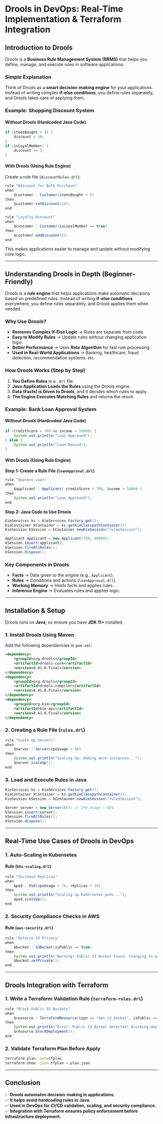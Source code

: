 # **Drools in DevOps: Real-Time Implementation & Terraform Integration**

## **Introduction to Drools**
Drools is a **Business Rule Management System (BRMS)** that helps you define, manage, and execute rules in software applications.

### **Simple Explanation**
Think of Drools as a **smart decision-making engine** for your applications. Instead of writing complex **if-else conditions**, you define rules separately, and Drools takes care of applying them.

### **Example: Shopping Discount System**
#### **Without Drools (Hardcoded Java Code)**
```java
if (itemsBought > 5) {
    discount = 10;
}
if (isLoyalMember) {
    discount += 5;
}
```

#### **With Drools (Using Rule Engine)**
Create a rule file (`discountRules.drl`):
```java
rule "Discount for Bulk Purchase"
when
    $customer : Customer(itemsBought > 5)
then
    $customer.setDiscount(10);
end

rule "Loyalty Discount"
when
    $customer : Customer(isLoyalMember == true)
then
    $customer.addDiscount(5);
end
```
This makes applications easier to manage and update without modifying core logic.

---

## **Understanding Drools in Depth (Beginner-Friendly)**
Drools is a **rule engine** that helps applications make automatic decisions based on predefined rules. Instead of writing **if-else conditions** everywhere, you define rules separately, and Drools applies them when needed.

### **Why Use Drools?**
- **Removes Complex If-Else Logic** → Rules are separate from code.
- **Easy to Modify Rules** → Update rules without changing application logic.
- **Better Performance** → Uses **Rete Algorithm** for fast rule processing.
- **Used in Real-World Applications** → Banking, healthcare, fraud detection, recommendation systems, etc.

### **How Drools Works (Step by Step)**
1. **You Define Rules** in a `.drl` file.
2. **Java Application Loads the Rules** using the Drools engine.
3. **Data (Facts) is Given to Drools**, and it decides which rules to apply.
4. **The Engine Executes Matching Rules** and returns the result.

### **Example: Bank Loan Approval System**
#### **Without Drools (Hardcoded Java Code)**
```java
if (creditScore > 700 && income > 50000) {
    System.out.println("Loan Approved");
} else {
    System.out.println("Loan Denied");
}
```

#### **With Drools (Using Rule Engine)**
**Step 1: Create a Rule File (`loanApproval.drl`)**
```java
rule "Approve Loan"
when
    $applicant : Applicant( creditScore > 700, income > 50000 )
then
    System.out.println("Loan Approved");
end
```

**Step 2: Java Code to Use Drools**
```java
KieServices ks = KieServices.Factory.get();
KieContainer kContainer = ks.getKieClasspathContainer();
KieSession kSession = kContainer.newKieSession("rulesSession");

Applicant applicant = new Applicant(750, 60000);
kSession.insert(applicant);
kSession.fireAllRules();
kSession.dispose();
```

### **Key Components in Drools**
- **Facts** → Data given to the engine (e.g., `Applicant`).
- **Rules** → Conditions and actions (`loanApproval.drl`).
- **Working Memory** → Holds facts and applies rules.
- **Inference Engine** → Evaluates rules and applies logic.

---

## **Installation & Setup**
Drools runs on **Java**, so ensure you have **JDK 11+** installed.

### **1. Install Drools Using Maven**
Add the following dependencies in `pom.xml`:
```xml
<dependency>
    <groupId>org.drools</groupId>
    <artifactId>drools-core</artifactId>
    <version>8.41.0.Final</version>
</dependency>
<dependency>
    <groupId>org.drools</groupId>
    <artifactId>drools-compiler</artifactId>
    <version>8.41.0.Final</version>
</dependency>
<dependency>
    <groupId>org.kie</groupId>
    <artifactId>kie-api</artifactId>
    <version>8.41.0.Final</version>
</dependency>
```

### **2. Creating a Rule File (`rules.drl`)**
```java
rule "Scale Up Servers"
when
    $server : Server(cpuUsage > 80)
then
    System.out.println("Scaling Up: Adding more instances...");
    $server.scaleUp();
end
```

### **3. Load and Execute Rules in Java**
```java
KieServices ks = KieServices.Factory.get();
KieContainer kContainer = ks.getKieClasspathContainer();
KieSession kSession = kContainer.newKieSession("rulesSession");

Server server = new Server(85); // CPU Usage = 85%
kSession.insert(server);
kSession.fireAllRules();
kSession.dispose();
```

---

## **Real-Time Use Cases of Drools in DevOps**

### **1. Auto-Scaling in Kubernetes**
#### **Rule (`k8s-scaling.drl`)**
```java
rule "Increase Replicas"
when
    $pod : Pod(cpuUsage > 70, replicas < 10)
then
    System.out.println("Scaling up Kubernetes pods...");
    $pod.scaleUp();
end
```

### **2. Security Compliance Checks in AWS**
#### **Rule (`aws-security.drl`)**
```java
rule "Enforce S3 Privacy"
when
    $bucket : S3Bucket(isPublic == true)
then
    System.out.println("Warning! Public S3 Bucket found. Changing to private...");
    $bucket.setPrivate();
end
```

---

## **Drools Integration with Terraform**

### **1. Write a Terraform Validation Rule (`terraform-rules.drl`)**
```java
rule "Block Public S3 Buckets"
when
    $resource : TerraformResource(type == "aws_s3_bucket", isPublic == true)
then
    System.out.println("Error: Public S3 Bucket detected! Blocking deployment...");
    $resource.blockDeployment();
end
```

### **2. Validate Terraform Plan Before Apply**
```sh
terraform plan -out=tfplan
terraform show -json tfplan > plan.json
```

---

## **Conclusion**
✅ **Drools automates decision-making in applications.**  
✅ **It helps avoid hardcoding rules in Java.**  
✅ **Used in DevOps for CI/CD validation, scaling, and security compliance.**  
✅ **Integration with Terraform ensures policy enforcement before infrastructure deployment.**  

